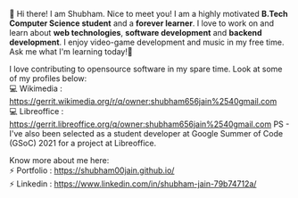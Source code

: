 👋 Hi there! I am Shubham. Nice to meet you! I am a highly motivated **B.Tech Computer Science student** and a **forever learner**. I love to work on and learn
about **web technologies**, **software development** and **backend development**. I enjoy video-game development and music in my free time. Ask me what
I'm learning today!💬

I love contributing to opensource software in my spare time. Look at some of my profiles below: <br />
:computer: Wikimedia : https://gerrit.wikimedia.org/r/q/owner:shubham656jain%2540gmail.com <br />
:computer: Libreoffice : https://gerrit.libreoffice.org/q/owner:shubham656jain%2540gmail.com
PS - I've also been selected as a student developer at Google Summer of Code (GSoC) 2021 for a project at Libreoffice. 

Know more about me here: <br />
⚡ Portfolio : https://shubham00jain.github.io/ <br />
⚡ Linkedin : https://www.linkedin.com/in/shubham-jain-79b74712a/

<!--
**shubham00jain/shubham00jain** is a ✨ _special_ ✨ repository because its `README.md` (this file) appears on your GitHub profile.

Here are some ideas to get you started:

- 🔭 I’m currently working on ...
- 🌱 I’m currently learning ...
- 👯 I’m looking to collaborate on ...
- 🤔 I’m looking for help with ...
- 💬 Ask me about ...
- 📫 How to reach me: ...
- 😄 Pronouns: ...
- ⚡ Fun fact: ...
-->

